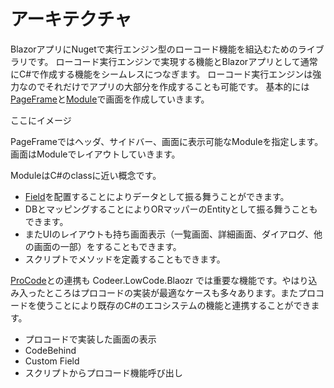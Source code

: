 # アーキテクチャ

BlazorアプリにNugetで実行エンジン型のローコード機能を組込むためのライブラリです。
ローコード実行エンジンで実現する機能とBlazorアプリとして通常にC#で作成する機能をシームレスにつなぎます。
ローコード実行エンジンは強力なのでそれだけでアプリの大部分を作成することも可能です。
基本的には[PageFrame](page_frame.md)と[Module](module.md)で画面を作成していきます。

ここにイメージ




PageFrameではヘッダ、サイドバー、画面に表示可能なModuleを指定します。
画面はModuleでレイアウトしていきます。

ModuleはC#のclassに近い概念です。
- [Field](field.md)を配置することによりデータとして振る舞うことができます。
- DBとマッピングすることによりORマッパーのEntityとして振る舞うこともできます。
- またUIのレイアウトも持ち画面表示（一覧画面、詳細画面、ダイアログ、他の画面の一部）をすることもできます。
- スクリプトでメソッドを定義することもできます。


[ProCode](procode.md)との連携も Codeer.LowCode.Blaozr では重要な機能です。やはり込み入ったところはプロコードの実装が最適なケースも多々あります。またプロコードを使うことにより既存のC#のエコシステムの機能と連携することができます。
- プロコードで実装した画面の表示
- CodeBehind
- Custom Field
- スクリプトからプロコード機能呼び出し

